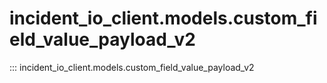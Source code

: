 # incident_io_client.models.custom_field_value_payload_v2

::: incident_io_client.models.custom_field_value_payload_v2
